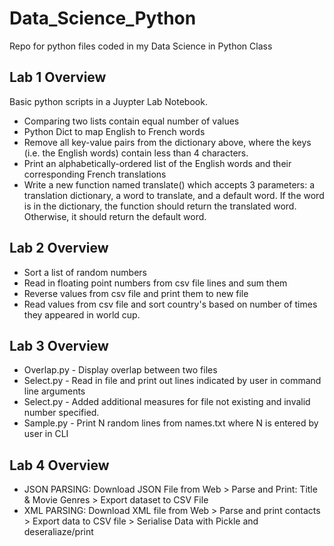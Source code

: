 # Data_Science_Python
Repo for python files coded in my Data Science in Python Class


<h2>Lab 1 Overview</h2>
Basic python scripts in a Juypter Lab Notebook.
<ul>
  <li>Comparing two lists contain equal number of values</li>
  <li>Python Dict to map English to French words</li>
  <li>Remove all key-value pairs from the dictionary above, where the keys (i.e. the English words) contain less than 4 characters.</li>
  <li>Print an alphabetically-ordered list of the English words and their corresponding French translations</li>
  <li>Write a new function named translate() which accepts 3 parameters: a translation dictionary, a word to translate, and a default word. If the word is in the dictionary, the function should return the translated word. Otherwise, it should return the default word.</li>
</ul>

<h2>Lab 2 Overview</h2>
<ul>
  <li>Sort a list of random numbers</li>
  <li>Read in floating point numbers from csv file lines and sum them</li>
  <li>Reverse values from csv file and print them to new file</li>
  <li>Read values from csv file and sort country's based on number of times they appeared in world cup.</li>
</ul>

<h2>Lab 3 Overview</h2>
<ul>
  <li>Overlap.py - Display overlap between two files</li>
  <li>Select.py - Read in file and print out lines indicated by user in command line arguments</li>
  <li>Select.py - Added additional measures for file not existing and invalid number specified.</li>
  <li>Sample.py - Print N random lines from names.txt where N is entered by user in CLI</li>
</ul>

<h2>Lab 4 Overview</h2>
<ul>
  <li>JSON PARSING: Download JSON File from Web > Parse and Print: Title & Movie Genres > Export dataset to CSV File</li>
  <li>XML PARSING: Download XML file from Web > Parse and print contacts > Export data to CSV file > Serialise Data with Pickle and deseraliaze/print</li>
</ul>
